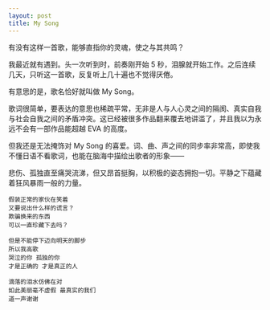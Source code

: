 ```yaml
---
layout: post
title: My Song
---
```


有没有这样一首歌，能够直指你的灵魂，使之与其共鸣？

我最近就有遇到。头一次听到时，前奏刚开始 5 秒，泪腺就开始工作。之后连续几天，只听这一首歌，反复听上几十遍也不觉得厌倦。

有意思的是，歌名恰好就叫做 My Song。

歌词很简单，要表达的意思也稀疏平常，无非是人与人心灵之间的隔阂、真实自我与社会自我之间的矛盾冲突。这已经被很多作品翻来覆去地讲滥了，并且我以为永远不会有一部作品能超越 EVA 的高度。

但我还是无法掩饰对 My Song 的喜爱。词、曲、声之间的同步率非常高，即使我不懂日语不看歌词，也能在脑海中描绘出歌者的形象——

悲伤、孤独直至痛哭流涕，但又昂首挺胸，以积极的姿态拥抱一切。平静之下蕴藏着狂风暴雨一般的力量。

	假装正常的家伙在笑着
	又要说出什么样的谎言？
	欺骗换来的东西
	可以一直珍藏下去吗？

	但是不能停下迈向明天的脚步
	所以我高歌
	哭泣的你 孤独的你
	才是正确的 才是真正的人

	滴落的泪水仿佛在对
	如此美丽毫不虚假 最真实的我们
	道一声谢谢